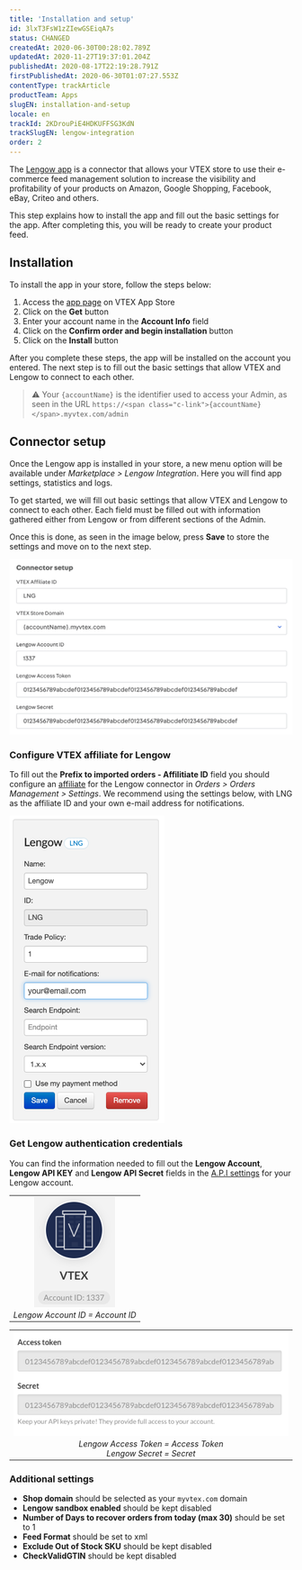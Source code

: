 ```yaml
---
title: 'Installation and setup'
id: 3lxT3FsW1zZIewGSEiqA7s
status: CHANGED
createdAt: 2020-06-30T00:28:02.789Z
updatedAt: 2020-11-27T19:37:01.204Z
publishedAt: 2020-08-17T22:19:28.791Z
firstPublishedAt: 2020-06-30T01:07:27.553Z
contentType: trackArticle
productTeam: Apps
slugEN: installation-and-setup
locale: en
trackId: 2KDrouPiE4HDKUFFSG3KdN
trackSlugEN: lengow-integration
order: 2
---
```


The [Lengow app](https://apps.vtex.com/vtex-lengow/p) is a connector that allows your VTEX store to use their e-commerce feed management solution to increase the visibility and profitability of your products on Amazon, Google Shopping, Facebook, eBay, Criteo and others.

This step explains how to install the app and fill out the basic settings for the app. After completing this, you will be ready to create your product feed.

## Installation

To install the app in your store, follow the steps below:

1. Access the [app page](https://apps.vtex.com/vtex-lengow/p) on VTEX App Store
2. Click on the **Get** button
3. Enter your account name in the **Account Info** field
4. Click on the **Confirm order and begin installation** button
5. Click on the **Install** button

After you complete these steps, the app will be installed on the account you entered. The next step is to fill out the basic settings that allow VTEX and Lengow to connect to each other.

> ⚠️ Your <code class="c-link">{accountName}</code> is the identifier used to access your Admin, as seen in the URL `https://<span class="c-link">{accountName}</span>.myvtex.com/admin`

## Connector setup

Once the Lengow app is installed in your store, a new menu option will be available under *Marketplace > Lengow Integration*. Here you will find app settings, statistics and logs. 

To get started, we will fill out basic settings that allow VTEX and Lengow to connect to each other. Each field must be filled out with information gathered either from Lengow or from different sections of the Admin. 

Once this is done, as seen in the image below, press **Save** to store the settings and move on to the next step.

![Lengow Basic Setup](https://raw.githubusercontent.com/vtexdocs/help-center-content/refs/heads/main/docs/en/tracks/marketplace/lengow-integration/installation-and-setup_1.png)

### Configure VTEX affiliate for Lengow

To fill out the **Prefix to imported orders - Affilitiate ID** field you should configure an [affiliate](/en/tutorial/configuring-affiliates--tutorials_187) for the Lengow connector in *Orders > Orders Management > Settings*. We recommend using the settings below, with LNG as the affiliate ID and your own e-mail address for notifications.

![Lengow affiliate](https://raw.githubusercontent.com/vtexdocs/help-center-content/refs/heads/main/docs/en/tracks/marketplace/lengow-integration/installation-and-setup_2.png)

### Get Lengow authentication credentials

You can find the information needed to fill out the **Lengow Account**, **Lengow API KEY** and **Lengow API Secret** fields in the [A.P.I settings](https://my.lengow.io/company/api) for your Lengow account.

<table width="100%">
  <tr>
   <td>
    <img src="https://raw.githubusercontent.com/vtexdocs/help-center-content/refs/heads/main/docs/en/tracks/marketplace/lengow-integration/installation-and-setup_3.png" style="display: block; margin-left: auto; margin-right: auto;" alt="Lengow Account ID" title="Lengow Account ID">
   </td>
  </tr>
  <tr>
   <td style="text-align: center;">
     <em>
       Lengow Account ID = Account ID
     </em>
   </td>
  </tr>
</table>

<table width="100%">
  <tr>
   <td>
    <img src="https://raw.githubusercontent.com/vtexdocs/help-center-content/refs/heads/main/docs/en/tracks/marketplace/lengow-integration/installation-and-setup_4.png" style="display: block; margin-left: auto; margin-right: auto;" alt="Lengow API KEY / Secret" title="Lengow API KEY / Secret">
   </td>
  </tr>
  <tr>
   <td style="text-align: center;">
     <em>
       Lengow Access Token = Access Token<br/>
       Lengow Secret = Secret
     </em>
   </td>
  </tr>
</table>

### Additional settings

- **Shop domain** should be selected as your `myvtex.com` domain
- **Lengow sandbox enabled** should be kept disabled
- **Number of Days to recover orders from today (max 30)** should be set to 1
- **Feed Format** should be set to xml
- **Exclude Out of Stock SKU** should be kept disabled
- **CheckValidGTIN** should be kept disabled
